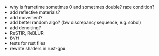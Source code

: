 - why is frametime sometimes 0 and sometimes double? race condition?
- add reflective materials?
- add movement?
- add better random algo? (low discrepancy sequence, e.g. sobol)
- add denoising?
- ReSTIR, ReBLUR
- BVH
- tests for rust files
- rewrite shaders in rust-gpu
